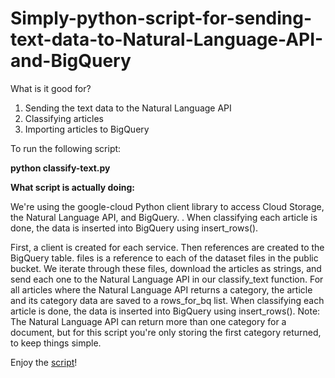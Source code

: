 # Simply-python-script-for-sending-text-data-to-Natural-Language-API-and-BigQuery
What is it good for? 
1. Sending the text data to the Natural Language API 
2. Classifying articles 
3. Importing articles to BigQuery


To run the following script:

**python classify-text.py**



**What script is actually doing:**

We're using the google-cloud Python client library to access Cloud Storage, the Natural Language API, and BigQuery. . When classifying each article is done, the data is inserted into BigQuery using insert_rows().

First, a client is created for each service.
Then references are created to the BigQuery table.
files is a reference to each of the dataset files in the public bucket.
We iterate through these files, download the articles as strings, and send each one to the Natural Language API in our classify_text function.
For all articles where the Natural Language API returns a category, the article and its category data are saved to a rows_for_bq list.
When classifying each article is done, the data is inserted into BigQuery using insert_rows().
Note: The Natural Language API can return more than one category for a document, but for this script you're only storing the first category returned, to keep things simple.

Enjoy the [script](Simply_python_script_for_sending_text_data_to_Natural_Language_API_and_BigQuery.ipynb)!


